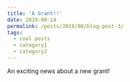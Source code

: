 ```yaml
---
title: 'A Grant!!'
date: 2019-08-14
permalink: /posts/2019/08/blog-post-3/
tags:
  - cool posts
  - category1
  - category2
---
```


An exciting news about a new grant! 
